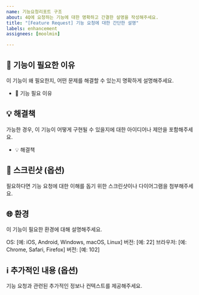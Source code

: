 ```yaml
---
name: 기능요청리포트 구조
about: 4Q에 요청하는 기능에 대한 명확하고 간결한 설명을 작성해주세요.
title: "[Feature Request] 기능 요청에 대한 간단한 설명"
labels: enhancement
assignees: [moolmin]

---
```


## 📝 기능이 필요한 이유
이 기능이 왜 필요한지, 어떤 문제를 해결할 수 있는지 명확하게 설명해주세요.
- 📝 기능 필요 이유 

## 💡 해결책
가능한 경우, 이 기능이 어떻게 구현될 수 있을지에 대한 아이디어나 제안을 포함해주세요.
- 💡 해결책 

## 📸 스크린샷 (옵션)
필요하다면 기능 요청에 대한 이해를 돕기 위한 스크린샷이나 다이어그램을 첨부해주세요.

## 🌐 환경
이 기능이 필요한 환경에 대해 설명해주세요.

OS: [예: iOS, Android, Windows, macOS, Linux]
버전: [예: 22]
브라우저: [예: Chrome, Safari, Firefox]
버전: [예: 102]

## ℹ️ 추가적인 내용 (옵션)
기능 요청과 관련된 추가적인 정보나 컨텍스트를 제공해주세요.
